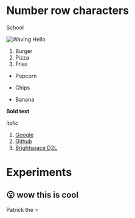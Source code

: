 # Number row characters
School

![Waving Hello](https://github.com/user-attachments/assets/2b9cdabd-42c7-4bbd-ab27-d3586f44f28c)

1. Burger
2. Pizza
3. Fries

- Popcorn
+ Chips
* Banana

**Bold text**

*italic* 

 1. [Google](google.com)
 2. [Github](github.com)
 3. [Brightspace D2L](learn.georgebrown.ca)

# Experiments

 :open_mouth:  wow this is cool
----------------------------------
 Patrick the :star: